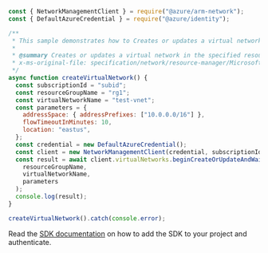 ```javascript
const { NetworkManagementClient } = require("@azure/arm-network");
const { DefaultAzureCredential } = require("@azure/identity");

/**
 * This sample demonstrates how to Creates or updates a virtual network in the specified resource group.
 *
 * @summary Creates or updates a virtual network in the specified resource group.
 * x-ms-original-file: specification/network/resource-manager/Microsoft.Network/stable/2021-05-01/examples/VirtualNetworkCreate.json
 */
async function createVirtualNetwork() {
  const subscriptionId = "subid";
  const resourceGroupName = "rg1";
  const virtualNetworkName = "test-vnet";
  const parameters = {
    addressSpace: { addressPrefixes: ["10.0.0.0/16"] },
    flowTimeoutInMinutes: 10,
    location: "eastus",
  };
  const credential = new DefaultAzureCredential();
  const client = new NetworkManagementClient(credential, subscriptionId);
  const result = await client.virtualNetworks.beginCreateOrUpdateAndWait(
    resourceGroupName,
    virtualNetworkName,
    parameters
  );
  console.log(result);
}

createVirtualNetwork().catch(console.error);
```

Read the [SDK documentation](https://github.com/Azure/azure-sdk-for-js/blob/%40azure%2Farm-network_27.0.0/sdk/network/arm-network/README.md) on how to add the SDK to your project and authenticate.
